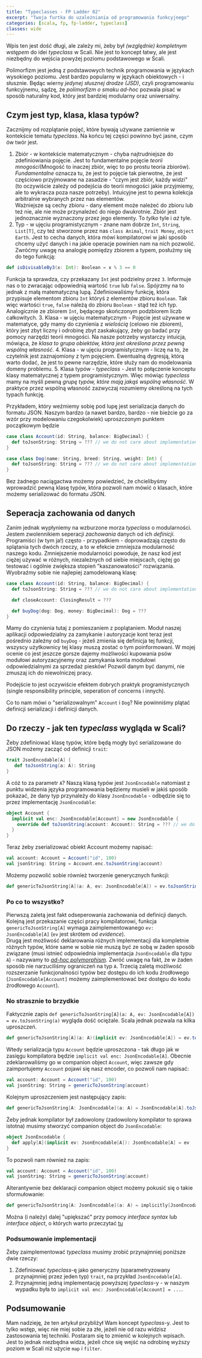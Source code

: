 ```yaml
---
title: "Typeclasses - FP Ladder 02"
excerpt: "Twoja furtka do uzależniania od programowania funkcyjnego"
categories: [scala, fp, fp-ladder, typeclass]
classes: wide
---
```

Wpis ten jest dość długi, ale zależy mi, żeby był _(względnie) kompletnym wstępem_ do idei _typeclass_ w Scali. Nie jest to koncept łatwy, ale jest niezbędny do wejścia powyżej poziomu podstawowego w Scali.

Polimorfizm jest jedną z podstawowych technik programowania w językach wysokiego poziomu. Jest bardzo popularny w językach obiektowych - i słusznie. Będąc wierny _jedynej słusznej drodze (JSD)_, czyli programowaniu funkcyjnemu, sądzę, że _polimorfizm o smaku ad-hoc_ pozwala pisać w sposób naturalny kod, który jest bardziej modularny oraz uniwersalny.

## Czym jest typ, klasa, klasa typów?

Zacznijmy od rozplątanie pojęć, które bywają używane zamiennie w kontekście tematu _typeclass_. Na końcu tej części powinno być jasne, czym ów twór jest.
 1. Zbiór - w kontekście matematycznym - chyba najtrudniejsze do zdefiniowiania pojęcie. Jest to fundamentalne pojęcie _teorii mnogości_(Mnogość to inaczej zbiór, więc to po prostu teoria zbiorów). _Fundamentalne_ oznacza tu, że jest to pojęcie tak pierwotne, że jest częściowo przyjmowane na zasadzie - "czym jest zbiór, każdy widzi" (to oczywiście zależy od podejścia do teorii mnogości jakie przyjmiemy, ale to wykracza poza nasze potrzeby). Intuicyjne jest to pewna kolekcja arbitralnie wybranych przez nas elementów.  
Ważniejsze są cechy zbioru - dany element może należeć do zbioru lub też nie, ale nie może przynależeć do niego dwukrotnie. Zbiór jest jednoznacznie wyznaczony przez jego elementy. To _tylko_ tyle i _aż_ tyle.
 2. Typ - w ujęciu programistycznym - znane nam dobrze `Int`, `String`, `List[T]`, czy też stworzone przez nas `class Animal`, `trait Money`, `object Earth`. Jest to cecha danych, która mówi kompilatorowi w jaki sposób chcemy użyć danych i na jakie operacje powinien nam na nich pozwolić. Zwróćmy uwagę na analogię pomiędzy zbiorem a typem, posłużmy się do tego funkcją:  
```scala
def isDivisableBy3(x: Int): Boolean = x % 3 == 0
```
Funkcja ta sprawdza, czy przekazany `Int` jest podzielny przez `3`. Informuje nas o to zwracając odpowiednią wartość `true` lub `false`. Spójrzmy na to jednak z małą matematyczną lupą. Zdefiniowaliśmy funkcję, która przypisuje elementom zbioru `Int` któryś z elementów zbioru `Boolean`. Tak więc wartości `true`, `false` należą do zbioru `Boolean` - stąd też ich typ. Analogicznie ze zbiorem `Int`, będącego skończonym podzbiorem liczb całkowitych.
 3. Klasa - w ujęciu matematycznym - Pojęcie jest używane w matematyce, gdy mamy do czynienia z _wielością_ (celowo nie zbiorem), który jest zbyt liczny i odrobinę zbyt zaskakujący, żeby go badać przy pomocy narzędzi teorii mnogości. Na nasze potrzeby wystarczy intuicja, mówiąca, że _klasa to grupa obiektów, która jest określona przez pewną wspólną własność_.
 4. Klasa - w ujęciu programistycznym - liczę na to, że czytelnik jest zaznajomiony z tym pojęciem. Ewentualną dygresją, którą warto dodać, że jest to pewne narzędzie, które służy nam do modelowania domeny problemu.
 5. Klasa typów - _typeclass_ - Jest to połączenie konceptu klasy matematycznej z typem programistycznym. Więc mówiąc _typeclass_ mamy na myśli pewną _grupę typów, które mają jakąś wspólną własność_. W praktyce przez wspólną własność zazwyczaj rozumiemy określoną na tych typach funkcję. 

Przykładem, który weźmiemy sobię pod lupę jest serializacja danych do formatu JSON. Naszym bardzo (a nawet bardzo, bardzo - nie bieżcie go za wzór przy modelowaniu czegokolwiek) uproszczonym punktem początkowym będzie
```scala
case class Account(id: String, balance: BigDecimal) {
  def toJsonString: String = ??? // we do not care about implementation
}

case class Dog(name: String, breed: String, weight: Int) {
  def toJsonString: String = ??? // we do not care about implementation
}
```
Bez żadnego naciągactwa możemy powiedzieć, że chcielibyśmy wprowadzić pewną klasę typów, która pozwoli nam mówić o klasach, które możemy serializować do formatu JSON.

## Seperacja zachowania od danych

Zanim jednak wypłyniemy na wzburzone morza _typeclass_ o modularności. Jestem zwolennikiem seperacji _zachowania_ danych od ich _definicji_. Programiści (w tym ja!) często - przypadkiem - doprowadzają często do splątania tych dwóch rzeczy, a to w efekcie zmniejsza modularność naszego kodu. Zmniejszenie modularności powoduje, że nasz kod jest ciężej używać w różnych, niezależnych od siebie miejscach, ciężej go testować i ogólnie zwiększa stopień "kaszanowatości" rozwiązania. Wyobraźmy sobie nie najlepiej zamodelowaną klasę:
```scala
case class Account(id: String, balance: BigDecimal) {
  def toJsonString: String = ??? // we do not care about implementation

  def closeAccount: ClosingResult = ??? 

  def buyDog(dog: Dog, money: BigDecimal): Dog = ???
}
```
Mamy do czynienia tutaj z pomieszaniem z poplątaniem. Moduł naszej aplikacji odpowiedzialny za zamykanie i autoryzacje kont teraz jest pośrednio zależny od `buyDog` - jeżeli zmienia się definicja tej funkcji, wszyscy użytkownicy tej klasy muszą zostać o tym poinformowani. W mojej ocenie co jest jeszcze gorsze dajemy możliwości kupowania psów modułowi autoryzacyjnemy oraz zamykania konta modułowi odpowiedzialnymi za sprzedaż piesków! Pozwól danym być danymi, nie zmuszaj ich do niewolniczej pracy. 

Podejście to jest oczywiście efektem dobrych praktyk programistycznych (single responsibility principle, seperation of concerns i innych). 

Co to nam mówi o "serializowalnym" `Account` i `Dog`? Nie powinniśmy plątać definicji serializacji i definicji danych. 

## Do rzeczy - jak ten _typeclass_ wygląda w Scali?

Żeby zdefiniować klasę typów, które będą mogły być serializowane do JSON możemy zacząć od definicji `trait`:
```scala
trait JsonEncodable[A] {
   def toJsonString(a: A): String
}
```
A cóż to za parametr `A`? Naszą klasą typów jest `JsonEncodable` natomiast z punktu widzenia języka programowania będziemy musieli w jakiś sposób pokazać, że dany typ przynależy do klasy `JsonEncodable` - odbędzie się to przez implementację `JsonEncodable`:

```scala
object Account {
  implicit val enc: JsonEncodable[Account] = new JsonEncodable {
    override def toJsonString(account: Account): String = ??? // we do not care about implementation.
  }
}

```
Teraz żeby zserializować obiekt Account możemy napisać:

```scala
val account: Account = Account("id", 100)
val jsonString: String = Account.enc.toJsonString(account)
```

Możemy pozwolić sobie również tworzenie generycznych funkcji:
```scala
def genericToJsonString[A](a: A, ev: JsonEncodable[A]) = ev.toJsonString(a)
```

### Po co to wszystko?

Pierwszą zaletą jest fakt odseperowania zachowania od definicji danych. Kolejną jest przekazanie części pracy kompilatorowi, funkcja `genericToJsonString[A]` wymaga zaimplementowanego `ev: JsonEncodable[A]` (`ev` jest skrótem od _evidence_).  
Drugą jest możliwość deklarowania różnych implementacji dla kompletnie różnych typów, które same w sobie nie muszą być ze sobą w żaden sposób związane (musi istnieć odpowiednia implementacja `JsonEncodable` dla typu `A`) - nazywamy to [_ad-hoc polymorphism_](https://en.wikipedia.org/wiki/Ad_hoc_polymorphism). Zwróć uwagę na fakt, że w żaden sposób nie narzuciliśmy ograniczeń na typ `A`.
Trzecią zaletą możliwość rozszerzanie funkcjonalności typów bez dostępu do ich kodu źrodłowego (`JsonEncodable[Account]` możemy zaimplementować bez dostępu do kodu źrodłowego `Account`).

### No strasznie to brzydkie

Faktycznie zapis `def genericToJsonString[A](a: A, ev: JsonEncodable[A]) = ev.toJsonString(a)` wygląda dość ociężale. Scala jednak pozwala na kilka uproszczeń.
```scala
def genericToJsonString[A](a: A)(implicit ev: JsonEncodable[A]) = ev.toJsonString(a)
```
Wtedy serializacja typu `Account` będzie uproszczona - tak długo jak w zasięgu kompilatora będzie `implicit val enc: JsonEncodable[A]`. Obecnie zdeklarowaliśmy go w companion object `Account`, więc zawsze gdy zaimportujemy `Account` pojawi się nasz encoder, co pozwoli nam napisać:
```scala
val account: Account = Account("id", 100)
val jsonString: String = genericToJsonString(account)
```

Kolejnym uproszczeniem jest następujący zapis:
```scala
def genericToJsonString[A: JsonEncodable](a: A) = JsonEncodable[A].toJsonString(a)
```
Żeby jednak kompilator był zadowolony (zadowolony kompilator to sprawa istotna) musimy stworzyć companion object do `JsonEncodable`:
```scala
object JsonEncodable {
  def apply[A](implicit ev: JsonEncodable[A]): JsonEncodable[A] = ev
}
```
To pozwoli nam również na zapis:
```scala
val account: Account = Account("id", 100)
val jsonString: String = genericToJsonString(account)
```
Alterantywnie bez deklaracji companion object możemy pokusić się o takie sformułowanie:
```scala
def genericToJsonString[A: JsonEncodable](a: A) = implicitly[JsonEncodable[A]].toJsonString(a)
```
Można (i należy) dalej "upiększać" przy pomocy _interface syntax_ lub _interface object_, o których warto przeczytać [tu](https://alvinalexander.com/scala/fp-book/type-classes-101-introduction)

### Podsumowanie implementacji

Żeby zaimplementować _typeclass_ musimy zrobić przynajmniej poniższe dwie rzeczy:
 1. Zdefiniować _typeclass_-ę jako generyczny (sparametryzowany przynajmniej przez jeden typ) `trait`, na przykład `JsonEncodable[A]`.
 2. Przynajmniej jedną implementację powyższej _typeclass_-y - w naszym wypadku była to `implicit val enc: JsonEncodable[Account] = ...`.

## Podsumowanie 

Mam nadzieję, że ten artykuł przybliżył Wam koncept _typeclass_-y. Jest to tylko wstęp, więc nie miej sobie za złe, jeżeli nie od razu widzisz zastosowania tej techniki. Postaram się to zmienić w kolejnych wpisach. Jest to jednak niezbędna widza, jeżeli chce się wejść na odrobinę wyższy poziom w Scali niż użycie `map` i `filter`.
